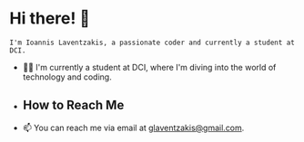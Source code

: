 # Hi there! 👋

    I'm Ioannis Laventzakis, a passionate coder and currently a student at DCI.
- 🧑‍🎓 I'm currently a student at DCI, where I'm diving into the world of technology and coding.
- ## How to Reach Me
- 📫 You can reach me via email at [glaventzakis@gmail.com](mailto:glaventzakis@gmail.com).



